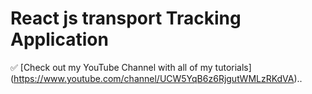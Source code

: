 # React js transport Tracking  Application 

✅ [Check out my YouTube Channel with all of my tutorials]
(https://www.youtube.com/channel/UCW5YqB6z6RjgutWMLzRKdVA)..

